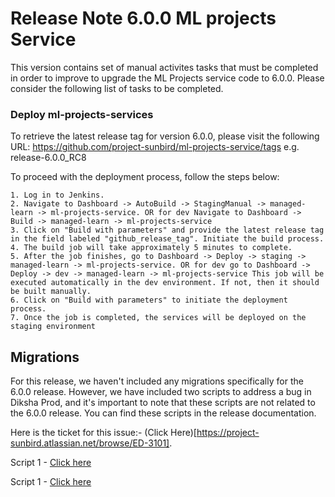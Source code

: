 # Release Note 6.0.0 ML projects Service

This version contains set of manual activites tasks that must be completed in order to improve to upgrade the ML Projects service code to 6.0.0. Please consider the following list of tasks to be completed.

### Deploy ml-projects-services

To retrieve the latest release tag for version 6.0.0, please visit the following URL: https://github.com/project-sunbird/ml-projects-service/tags e.g. release-6.0.0_RC8

To proceed with the deployment process, follow the steps below:

    1. Log in to Jenkins.
    2. Navigate to Dashboard -> AutoBuild -> StagingManual -> managed-learn -> ml-projects-service. OR for dev Navigate to Dashboard -> Build -> managed-learn -> ml-projects-service
    3. Click on "Build with parameters" and provide the latest release tag in the field labeled "github_release_tag". Initiate the build process.
    4. The build job will take approximately 5 minutes to complete.
    5. After the job finishes, go to Dashboard -> Deploy -> staging -> managed-learn -> ml-projects-service. OR for dev go to Dashboard -> Deploy -> dev -> managed-learn -> ml-projects-service This job will be executed automatically in the dev environment. If not, then it should be built manually.
    6. Click on "Build with parameters" to initiate the deployment process.
    7. Once the job is completed, the services will be deployed on the staging environment

## Migrations

For this release, we haven't included any migrations specifically for the 6.0.0 release. However, we have included two scripts to address a bug in Diksha Prod, and it's important to note that these scripts are not related to the 6.0.0 release. You can find these scripts in the release documentation.

Here is the ticket for this issue:- (Click Here)[https://project-sunbird.atlassian.net/browse/ED-3101].

Script 1 - [Click here](https://github.com/project-sunbird/ml-projects-service/blob/release-6.0.0/migrations/updateDistrictNameInProjects/Readme.md)

Script 1 - [Click here](https://github.com/project-sunbird/ml-projects-service/blob/release-6.0.0/migrations/updateUserProfileAndMissMatchOfRoleInformation/Readme.md)
